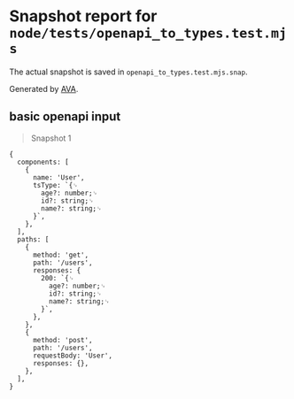 # Snapshot report for `node/tests/openapi_to_types.test.mjs`

The actual snapshot is saved in `openapi_to_types.test.mjs.snap`.

Generated by [AVA](https://avajs.dev).

## basic openapi input

> Snapshot 1

    {
      components: [
        {
          name: 'User',
          tsType: `{␊
            age?: number;␊
            id?: string;␊
            name?: string;␊
          }`,
        },
      ],
      paths: [
        {
          method: 'get',
          path: '/users',
          responses: {
            200: `{␊
              age?: number;␊
              id?: string;␊
              name?: string;␊
            }`,
          },
        },
        {
          method: 'post',
          path: '/users',
          requestBody: 'User',
          responses: {},
        },
      ],
    }
